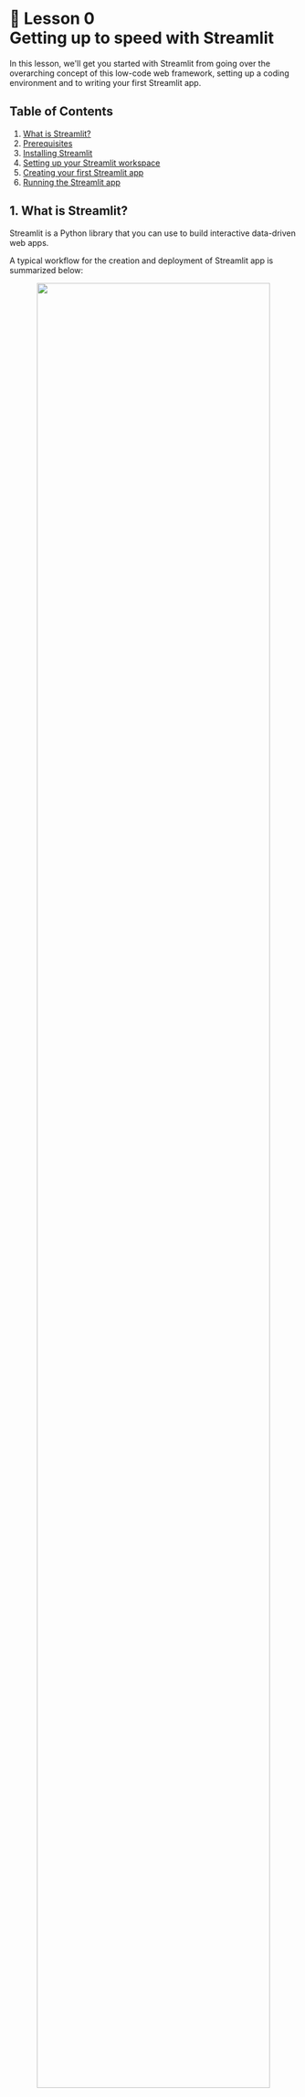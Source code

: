 # 📖 Lesson 0 <br> Getting up to speed with Streamlit

In this lesson, we'll get you started with Streamlit from going over the overarching concept of this low-code web framework, setting up a coding environment and to writing your first Streamlit app.

## Table of Contents
1. [What is Streamlit?](#1-what-is-streamlit)
2. [Prerequisites](#2-prerequisites)
3. [Installing Streamlit](#3-installing-streamlit)
4. [Setting up your Streamlit workspace](#4-setting-up-your-streamlit-workspace)
5. [Creating your first Streamlit app](#5-creating-your-first-streamlit-app)
6. [Running the Streamlit app](#6-running-the-streamlit-app)

## 1. What is Streamlit?

Streamlit is a Python library that you can use to build interactive data-driven web apps.

A typical workflow for the creation and deployment of Streamlit app is summarized below:

<p align="center">
   <img src="../img/lesson-0-streamlit-workflow.png" width="90%">
</p>

1. **Collect requirements** - In this phase, we want to make a list of the desirable features and capabilities that we want our web app to do.
2. **Code** - Next, we'll do the actual coding of the web app with the Streamlit library.
3. **Repo** - Once the code is complete, we can Git push (*i.e.* upload) it to a GitHub repo where app files are stored and used in a subsequent deployment phase. 
4. **Cloud** - To share our Streamlit apps publicly, we're going to deploy the app on the cloud using a platform such as [Streamlit Community Cloud](https://streamlit.io/cloud). In a few clicks of the mouse, one can go from app files stored on the GitHub repo to a deployed app.
5. **App** - Streamlit app can be easily shared via the deployed URL in the format of https://<subdomain>.streamlit.app/ where `subdomain` refers to the unique identifier that can either be automatically generated by the server as a long form URL (*e.g.* https://dataprofessor-st-matplotlib-line-plot-streamlit-app-2a0abu.streamlit.app/) or explicitly renamed to a shorter and easy to remember one (*e.g.* https://chanin.streamlit.app/).

## 2. Prerequisites

Here's what you need to use Streamlit:
- Have basic Python knowledge.
- Write scripts to perform specific tasks (like taking several Excel files as input and combining them into one).
- Build and grow the Streamlit app line by line instead of starting with a predefined layout (it takes only a few lines of code).
If you can do all this, congratulations! You're ready to plunge into the world of Streamlit.

## 3. Installing Streamlit

If you already have an existing Python coding environment, Streamlit can be installed using `pip` as shown below:

```
pip install streamlit
```

## 4. Setting up your Streamlit workspace

It is typically good practice to house the Streamlit app in their own dedicated conda environment. This way the library dependencies don’t get entangled with other Python libraries used by other apps.

Here, we're going to replicate a Streamlit app from an existing GitHub repo available at https://github.com/dataprofessor/eda-app/.

Particularly, we're going to clone the EDA app from a YouTube tutorial video on [*How to Build an EDA app using Pandas Profiling*](https://youtu.be/p4uohebPuCg).

**Step 1.** Create a conda environment

Create a conda environment called eda:

```
conda create -n eda python=3.8
```

**Step 2.** Activate the eda environment:

```
conda activate eda
```

**Step 3.** To install prerequisite libraries we must first download the requirements.txt file (it contains the library version numbers):

```
wget https://raw.githubusercontent.com/dataprofessor/ydata_profiling/main/requirements.txt
```

**Step 4.** To actually install prerequisite libraries using the requirements.txt file

```
pip install -r requirements.txt
```

Inside the `requirements.txt` file you'll see the following contents:

```
streamlit
pandas
ydata_profiling
streamlit_pandas_profiling
```

**Step 5.** Download and unzip contents from the GitHub repo: https://github.com/dataprofessor/ydata_profiling/archive/main.zip

**Step 6.** Launch the app:

```
streamlit run app.py
```

You’ll see the web app browser pop up:

<p align="center">
  <img src="../img/lesson-0-EDA-app.png" width="90%">
</p>

The functionality of this EDA app leverages the capabilities of pandas-profiling. Let's take a look at the app in action:

<p align="center">
   <img src="../img/lesson-0-EDA-app-screencast.gif" width="90%">
</p>

Congratulations! You now know how to clone a Streamlit app from a GitHub repo, setup a dedicated conda environment, and successfully launch the app!

## 5. Creating your first Streamlit app

Before we get into the nuts and bolts of the Streamlit library, let's take a hands-on approach for learning how to use Streamlit. Particularly, creating a simple **Hello world app** would probably be an expected rite of passage to learning Streamlit!

It's not as difficult as you may think. In fact, it takes only 2 lines of code to do just that!

```Python
import streamlit as st
st.write('Hello world!')
```

Click on the **See code explanation** toggle button to reveal the explanatory text:

<details>
<summary><i>See code explanation</i></summary>

Here's a line-by-line breakdown of the code:
  1. Import the `streamlit` library as `st` (so that we can later refer to `streamlit` literally as `st` instead of having to type the full word `streamlit`.
  2. Use `st.write` to write a text output and inside the `st.write` command we use the `'Hello world!'` string as the input argument.
</details>

## 6. Running the Streamlit app

Locally, you can run the newly created Streamlit app by launching a command-line terminal and enter the following:

```
streamlit run streamlit_app.py
```

where `streamlit_app.py` is the Streamlit app that you've just created.


[//]: # 

## 7. Methods for displaying information in the app

Now that we know how to create your first Streamlit app and get it up and running, it's now time to explore how we can display information in the app.

In the Streamlit Documentation page, the [Text elements](https://docs.streamlit.io/library/api-reference/text) and [Write and magic](https://docs.streamlit.io/library/api-reference/write-magic) pages provide several ways in which information can be displayed. 

Here's a list of methods for displaying information in app:
- `st.title()` - Display the app's title.
- `st.header()` - Display text as a section header
- `st.subheader()` - Display text as a sub-section header
- `st.write()` - Can both display text and write arguments to the app.
- `st.markdown()` - Display text in Markdown format
- `st.text()` - Display fixed width and pre-formatted text
- `st.code()` - Display code that can be copied
- `st.caption()` - Display small caption text
- `st.latex()` - Display LaTeX expressions


[//]: # 

## 8. Input widgets for accepting user information in the app

A great part about building data-driven apps is the ability to take in user input via various widgets, for example, sliders, text input, number input, color selector, etc. Such widget input can then be used to set model parameters, assign values to function parameters, and so much more.

Here's a list of common input widgets that I typically use:
- `st.text_input()` - Displays a single-line text input widget
- `st.number_input()` - Displays a number input widget
- `st.selectbox()` - Displays a drop-down selection widget
- `st.multiselect()`
- `st.slider()`
- `st.file_uploader()`
- `st.button()`
- `st.download_button()`

Note: It should be mentioned that aside from those listed above, there are several more input widgets from which you can use. More information on the [Input widgets](https://docs.streamlit.io/library/api-reference/widgets) Docs page.

## Summary

In this lesson, we're introduced to Streamlit along with how to setup a computing environment as well as creating our first Streamlit app.
